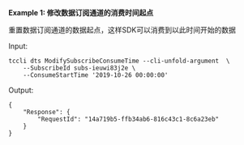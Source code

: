 **Example 1: 修改数据订阅通道的消费时间起点**

重置数据订阅通道的数据起点，这样SDK可以消费到以此时间开始的数据

Input: 

```
tccli dts ModifySubscribeConsumeTime --cli-unfold-argument  \
    --SubscribeId subs-ieuwi83j2e \
    --ConsumeStartTime '2019-10-26 00:00:00'
```

Output: 
```
{
    "Response": {
        "RequestId": "14a719b5-ffb34ab6-816c43c1-8c6a23eb"
    }
}
```

